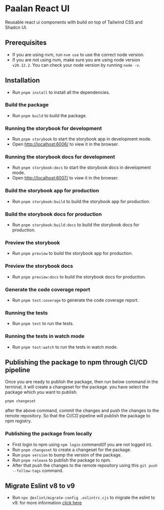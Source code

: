 # Paalan React UI

Reusable react ui components with build on top of Tailwind CSS and Shadcn UI.

## Prerequisites

- If you are using nvm, run `nvm use` to use the correct node version.
- If you are not using nvm, make sure you are using node version `v20.12.2`. You can check your node version by running `node -v`.

## Installation

- Run `pnpm install` to install all the dependencies.

### Build the package

- Run `pnpm build` to build the package.

### Running the storybook for development

- Run `pnpm storybook` to start the storybook app in development mode.
- Open [http://localhost:6006/](http://localhost:6006/) to view it in the browser.

### Running the storybook docs for development

- Run `pnpm storybook:docs` to start the storybook docs in development mode.
- Open [http://localhost:6007/](http://localhost:6007/) to view it in the browser.

### Build the storybook app for production

- Run `pnpm storybook:build` to build the storybook app for production.

### Build the storybook docs for production

- Run `pnpm storybook:build:docs` to build the storybook docs for production.

### Preview the storybook

- Run `pnpm preview` to build the storybook app for production.

### Preview the storybook docs

- Run `pnpm preview:docs` to build the storybook docs for production.

### Generate the code coverage report

- Run `pnpm test:coverage` to generate the code coverage report.

### Running the tests

- Run `pnpm test` to run the tests.

### Running the tests in watch mode

- Run `pnpm test:watch` to run the tests in watch mode.

## Publishing the package to npm through CI/CD pipeline

Once you are ready to publish the package, then run below command in the terminal, it will create a changeset for the package. you have select the package which you want to publish.

```sh
pnpm changeset
```

after the above command, commit the changes and push the changes to the remote repository. So that the CI/CD pipeline will publish the package to npm registry.

### Publishing the package from locally

- First login to npm using `npm login` command(If you are not logged in).
- Run `pnpm changeset` to create a changeset for the package.
- Run `pnpm version` to bump the version of the package.
- Run `pnpm release` to publish the package to npm.
- After that push the changes to the remote repository using this `git push --follow-tags` command.

## Migrate Eslint v8 to v9

- Run `npx @eslint/migrate-config .eslintrc.cjs` to migrate the eslint to v9. for more information [click here](https://eslint.org/docs/latest/use/configure/migration-guide#migrate-your-config-file)

